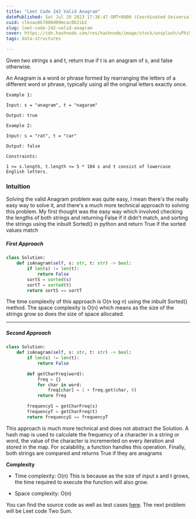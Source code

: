 ```yaml
---
title: "Leet Code 242 Valid Anagram"
datePublished: Sat Jul 29 2023 17:36:47 GMT+0000 (Coordinated Universal Time)
cuid: clkoao8k7000d09mcac0b2ib2
slug: leet-code-242-valid-anagram
cover: https://cdn.hashnode.com/res/hashnode/image/stock/unsplash/uPXs5Vx5bIg/upload/24f74cedd732893e84912bd2c9cdc9f7.jpeg
tags: data-structures

---
```


Given two strings s and t, return true if t is an anagram of s, and false otherwise.

An Anagram is a word or phrase formed by rearranging the letters of a different word or phrase, typically using all the original letters exactly once.

`Example 1:`

`Input: s = "anagram", t = "nagaram"`

`Output: true`

`Example 2:`

`Input: s = "rat", t = "car"`

`Output: false`

`Constraints:`

`1 <= s.length, t.length <= 5 * 104 s and t consist of lowercase English letters.`

### Intuition

Solving the valid Anagram problem was quite easy, I mean there's the really easy way to solve it, and there's a much more technical approach to solving this problem. My first thought was the easy way which involved checking the lengths of both strings and returning False if it didn't match, and sorting the strings using the inbuilt Sorted() in python and return True if the sorted values match

##### **First Approach**

```python
class Solution:
    def isAnagram(self, s: str, t: str) -> bool:
        if len(s) != len(t):
            return False
        sortS = sorted(s)
        sortT = sorted(t)
        return sortS == sortT
```

The time complexity of this approach is O(n log n) using the inbuilt Sorted() method. The space complexity is O(n) which means as the size of the strings grow so does the size of space allocated.

---

##### **Second Approach**

```python
class Solution:
    def isAnagram(self, s: str, t: str) -> bool:
        if len(s) != len(t):
            return False

        def getCharFreq(word):
            freq = {}
            for char in word:
                freq[char] = 1 + freq.get(char, 0)
            return freq

        frequencyS = getCharFreq(s)
        frequencyT = getCharFreq(t)
        return frequencyS == frequencyT
```

This approach is much more technical and does not abstract the Solution. A hash map is used to calculate the frequency of a character in a string or word, the value of the character is incremented on every iteration and stored in the map. For scalability, a function handles this operation. Finally, both strings are compared and returns True if they are anagrams

**Complexity**

* Time complexity: O(n) This is because as the size of input s and t grows, the time required to execute the function will also grow.
    
* Space complexity: O(n)
    

You can find the source code as well as test cases [here](https://github.com/IamLam163/Data-Structures-and-Algorithm-Leetcode-Challenge/tree/main/Leetcode/Arrays). The next problem will be Leet code Two Sum.
